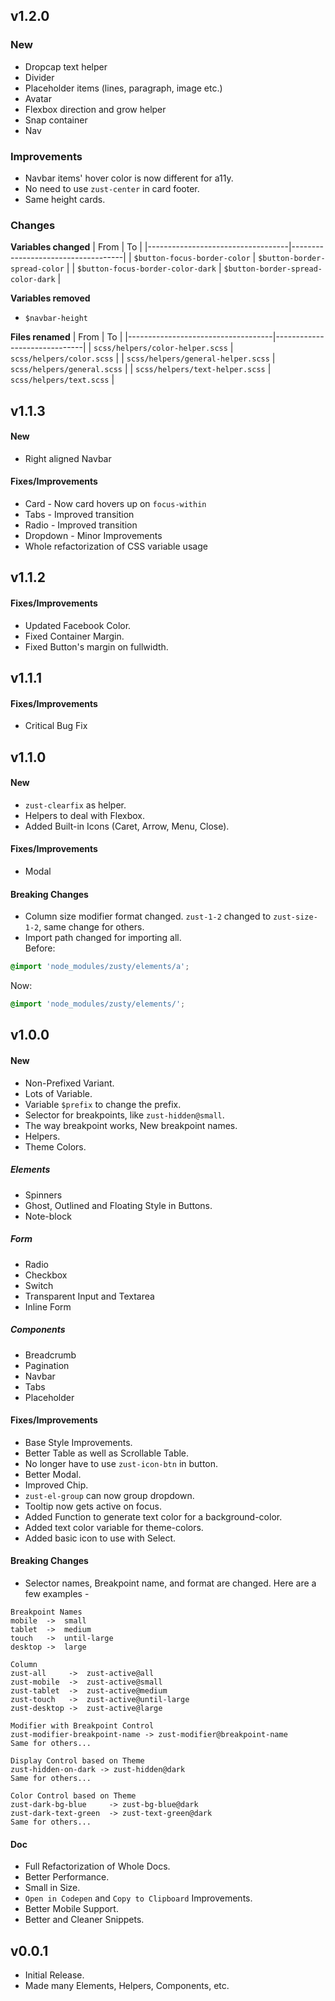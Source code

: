 ## v1.2.0
### New
- Dropcap text helper
- Divider
- Placeholder items (lines, paragraph, image etc.)
- Avatar
- Flexbox direction and grow helper
- Snap container
- Nav
### Improvements
- Navbar items' hover color is now different for a11y.
- No need to use `zust-center` in card footer.
- Same height cards.
### Changes
**Variables changed**
|              From                 |                  To                |
|-----------------------------------|------------------------------------|
| `$button-focus-border-color`      | `$button-border-spread-color`      |
| `$button-focus-border-color-dark` | `$button-border-spread-color-dark` |

**Variables removed**
- `$navbar-height`

**Files renamed**
|                From                |               To             |
|------------------------------------|------------------------------|
| `scss/helpers/color-helper.scss`   | `scss/helpers/color.scss`    |
| `scss/helpers/general-helper.scss` | `scss/helpers/general.scss`  |
| `scss/helpers/text-helper.scss`    | `scss/helpers/text.scss`     |



## v1.1.3
#### New
- Right aligned Navbar

#### Fixes/Improvements
- Card - Now card hovers up on `focus-within`
- Tabs - Improved transition
- Radio - Improved transition
- Dropdown - Minor Improvements
- Whole refactorization of CSS variable usage

## v1.1.2
#### Fixes/Improvements
- Updated Facebook Color.
- Fixed Container Margin.
- Fixed Button's margin on fullwidth.

## v1.1.1
#### Fixes/Improvements
- Critical Bug Fix

## v1.1.0
#### New
- `zust-clearfix` as helper.
- Helpers to deal with Flexbox.
- Added Built-in Icons (Caret, Arrow, Menu, Close).

#### Fixes/Improvements
- Modal

#### Breaking Changes
- Column size modifier format changed. `zust-1-2` changed to `zust-size-1-2`, same change for others.
- Import path changed for importing all.<br>
Before:
```scss
@import 'node_modules/zusty/elements/a';
```
Now:
```scss
@import 'node_modules/zusty/elements/';
```



## v1.0.0
#### New
- Non-Prefixed Variant.
- Lots of Variable.
- Variable `$prefix` to change the prefix.
- Selector for breakpoints, like `zust-hidden@small`.
- The way breakpoint works, New breakpoint names.
- Helpers.
- Theme Colors.
##### Elements
- Spinners
- Ghost, Outlined and Floating Style in Buttons.
- Note-block
##### Form
- Radio
- Checkbox
- Switch
- Transparent Input and Textarea
- Inline Form
##### Components
- Breadcrumb
- Pagination
- Navbar
- Tabs
- Placeholder

#### Fixes/Improvements
- Base Style Improvements.
- Better Table as well as Scrollable Table.
- No longer have to use `zust-icon-btn` in button.
- Better Modal.
- Improved Chip.
- `zust-el-group` can now group dropdown.
- Tooltip now gets active on focus.
- Added Function to generate text color for a background-color.
- Added text color variable for theme-colors.
- Added basic icon to use with Select.

#### Breaking Changes
- Selector names, Breakpoint name, and format are changed. Here are a few examples -
```
Breakpoint Names
mobile  ->  small
tablet  ->  medium
touch   ->  until-large
desktop ->  large

Column
zust-all     ->  zust-active@all
zust-mobile  ->  zust-active@small
zust-tablet  ->  zust-active@medium
zust-touch   ->  zust-active@until-large
zust-desktop ->  zust-active@large

Modifier with Breakpoint Control
zust-modifier-breakpoint-name -> zust-modifier@breakpoint-name
Same for others...

Display Control based on Theme
zust-hidden-on-dark -> zust-hidden@dark
Same for others...

Color Control based on Theme
zust-dark-bg-blue     -> zust-bg-blue@dark
zust-dark-text-green  -> zust-text-green@dark
Same for others...
```

#### Doc
- Full Refactorization of Whole Docs.
- Better Performance.
- Small in Size.
- `Open in Codepen` and `Copy to Clipboard` Improvements.
- Better Mobile Support.
- Better and Cleaner Snippets.

## v0.0.1
- Initial Release.
- Made many Elements, Helpers, Components, etc.
